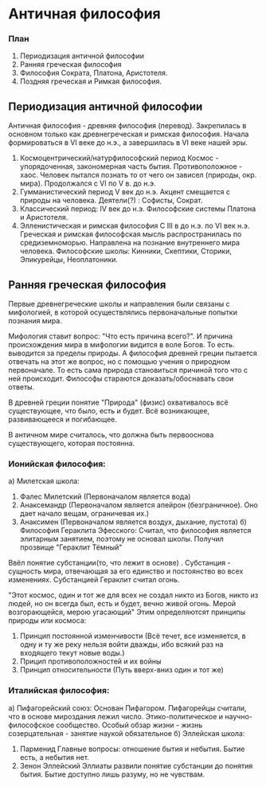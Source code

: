 # Античная философия

### План
1. Периодизация античной философии
2. Ранняя греческая философия
3. Философия Сократа, Платона, Аристотеля.
4. Поздняя греческая и Римкая философия.

## Периодизация античной философии
Античная философия - древняя философия (перевод). Закрепилась в основном только как древнегреческая и римская философия. Начала формироваться в VI веке до н.э., а завершилась в VI веке нашей эры.

1. Космоцентрический/натурфилософский период
	Космос - упорядоченная, закономерная часть бытия. Противоположное - хаос.
	Человек пытался познать то от чего он зависел (природы, окр. мира).
	Продолжался с VI по V в. до н.э.
2. Гумманистический период
	V век до н.э. Акцент смещается с природы на человека.
	Деятели(?) :  Софисты, Сократ.
3. Классический период:
	IV век до н.э. 
	Философские системы Платона и Аристотеля.
4. Элленистическая и римская философия
	С III в до н.э. по VI век н.э.
	Греческая и римская философская мысль распространилась по средиземноморью.
	Направлена на познание внутреннего мира человека.
	Философские школы: Кинники, Скептики, Сторики, Эпикурейцы, Неоплатоники.
## Ранняя греческая философия

Первые древнегреческие школы и направления были связаны с мифологией, в которой осуществлялись первоначальные попытки познания мира. 

Мифология ставит вопрос: "Что есть причина всего?". И причина происхождения мира в мифологии видится в воле Богов. То есть. выводится за пределы природы. А философия древней греции пытается отвечать на этот же вопрос, но с помощью учения о природном первоначале.  То есть сама природа становиться причиной того что с ней происходит.
Философы стараются доказать/обоснавать свои ответы. 

В древней греции понятие "Природа" (физис) охвативалось всё существующее, что было, есть и будет. Всё возникающее, развивающееся и погибающее. 

В античном мире считалось, что должна быть первооснова существующего, которая постоянна. 

### Ионийская философия: 
а) Милетская школа:
1. Фалес Милетский (Первоначалом является вода)
2. Анаксемандр (Первоначалом является апейрон (безграничное). Оно дает начало вещам, ограничевая их.)
3. Анаксимен (Первоначалом является воздух, дыхание, пустота)
б) Философия Гераклита Эфесского:
Считал, что философия является элитарным занятием, поэтому не основал школы.
Получил прозвище "Гераклит Тёмный"

Ввёл понятие субстанции(то, что лежит в основе) . Субстанция -  сущность мира, отвечающая за его единство и постоянство во всех изменениях. Субстанцией Гераклит считал огонь.

"Этот космос, один и тот же для всех не создал никто из Богов, никто из людей, но он всегда был, есть и будет, вечно живой огонь. Мерой возгорающейся, мерою угасающий"
Этим определяютсят принципы природы или космоса:
1. Принцип постоянной изменчивости (Всё течет, все изменяется, в одну и ту же реку нельзя войти дважды, ибо всякий раз на входящего текут новые воды.)
2. Прицип противоположностей и их войны
3. Принцип относительности (Путь вверх-вниз один и тот же)
### Италийская философия:
а) Пифагорейский союз:
	Основан Пифагором. Пифагорейцы считали, что в основе мироздания лежил число.
	Этико-политическое и научно-философское сообщество. Особый обзар жизни - жизнь созерцательная - занятие наукой обязательное
б) Эллейская школа:
1. Парменид
	Главные вопросы: отношение бытия и небытия. Бытие есть, а небытия нет.
2. Зенон Эллейский
Эллиаты развили понятие субстанции до понятия бытия. Бытие доступно лишь разуму, но не чувствам. 




